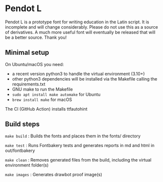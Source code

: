# Pendot L

Pendot L is a prototype font for writing education in the Latin script. It is incomplete and will change considerably. Please do not use this as a source of derivatives. A much more useful font will eventually be released that will be a better source. Thank you!


## Minimal setup

On Ubuntu/macOS you need:

- a recent version python3 to handle the virtual environment (3.10+)
- other python3 dependencies will be installed via the Makefile calling the requirements.txt
- GNU make to run the Makefile
- ``sudo apt install make automake``  for Ubuntu
- ``brew install make`` for macOS

The CI (GitHub Action) installs ttfautohint

## Build steps

``make build`` : Builds the fonts and places them in the fonts/ directory

``make test`` : Runs Fontbakery tests and generates reports in md and html in out/fontbakery

``make clean`` : Removes generated files from the build, including the virtual environment folder(s)

``make images`` : Generates drawbot proof image(s)

